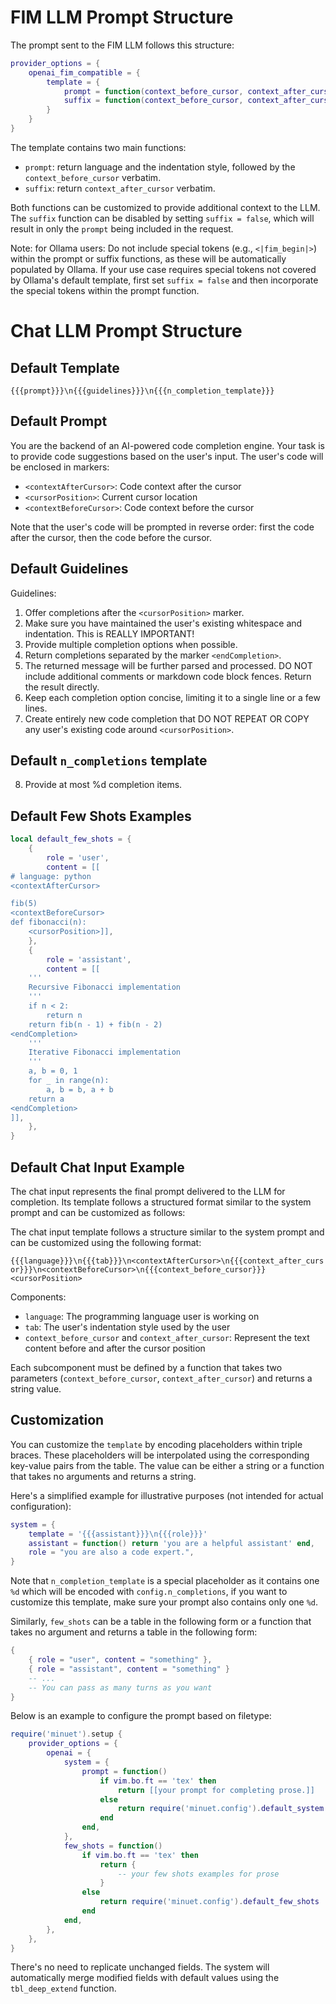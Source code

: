 # FIM LLM Prompt Structure

The prompt sent to the FIM LLM follows this structure:

```lua
provider_options = {
    openai_fim_compatible = {
        template = {
            prompt = function(context_before_cursor, context_after_cursor) end,
            suffix = function(context_before_cursor, context_after_cursor) end,
        }
    }
}
```

The template contains two main functions:

- `prompt`: return language and the indentation style, followed by the
  `context_before_cursor` verbatim.
- `suffix`: return `context_after_cursor` verbatim.

Both functions can be customized to provide additional context to the LLM. The
`suffix` function can be disabled by setting `suffix = false`, which will
result in only the `prompt` being included in the request.

Note: for Ollama users: Do not include special tokens (e.g., `<|fim_begin|>`)
within the prompt or suffix functions, as these will be automatically populated
by Ollama. If your use case requires special tokens not covered by Ollama's
default template, first set `suffix = false` and then incorporate the special
tokens within the prompt function.

# Chat LLM Prompt Structure

## Default Template

`{{{prompt}}}\n{{{guidelines}}}\n{{{n_completion_template}}}`

## Default Prompt

You are the backend of an AI-powered code completion engine. Your task is to
provide code suggestions based on the user's input. The user's code will be
enclosed in markers:

- `<contextAfterCursor>`: Code context after the cursor
- `<cursorPosition>`: Current cursor location
- `<contextBeforeCursor>`: Code context before the cursor

Note that the user's code will be prompted in reverse order: first the code
after the cursor, then the code before the cursor.

## Default Guidelines

Guidelines:

1. Offer completions after the `<cursorPosition>` marker.
2. Make sure you have maintained the user's existing whitespace and indentation.
   This is REALLY IMPORTANT!
3. Provide multiple completion options when possible.
4. Return completions separated by the marker `<endCompletion>`.
5. The returned message will be further parsed and processed. DO NOT include
   additional comments or markdown code block fences. Return the result directly.
6. Keep each completion option concise, limiting it to a single line or a few lines.
7. Create entirely new code completion that DO NOT REPEAT OR COPY any user's
   existing code around `<cursorPosition>`.

## Default `n_completions` template

8. Provide at most %d completion items.

## Default Few Shots Examples

```lua
local default_few_shots = {
    {
        role = 'user',
        content = [[
# language: python
<contextAfterCursor>

fib(5)
<contextBeforeCursor>
def fibonacci(n):
    <cursorPosition>]],
    },
    {
        role = 'assistant',
        content = [[
    '''
    Recursive Fibonacci implementation
    '''
    if n < 2:
        return n
    return fib(n - 1) + fib(n - 2)
<endCompletion>
    '''
    Iterative Fibonacci implementation
    '''
    a, b = 0, 1
    for _ in range(n):
        a, b = b, a + b
    return a
<endCompletion>
]],
    },
}
```

## Default Chat Input Example

The chat input represents the final prompt delivered to the LLM for completion.
Its template follows a structured format similar to the system prompt and can
be customized as follows:

The chat input template follows a structure similar to the system prompt and
can be customized using the following format:

`{{{language}}}\n{{{tab}}}\n<contextAfterCursor>\n{{{context_after_cursor}}}\n<contextBeforeCursor>\n{{{context_before_cursor}}}<cursorPosition>`

Components:

- `language`: The programming language user is working on
- `tab`: The user's indentation style used by the user
- `context_before_cursor` and `context_after_cursor`: Represent the text
  content before and after the cursor position

Each subcomponent must be defined by a function that takes two parameters
(`context_before_cursor`, `context_after_cursor`) and returns a string value.

## Customization

You can customize the `template` by encoding placeholders within triple braces.
These placeholders will be interpolated using the corresponding key-value pairs
from the table. The value can be either a string or a function that takes no
arguments and returns a string.

Here's a simplified example for illustrative purposes (not intended for actual
configuration):

```lua
system = {
    template = '{{{assistant}}}\n{{{role}}}'
    assistant = function() return 'you are a helpful assistant' end,
    role = "you are also a code expert.",
}
```

Note that `n_completion_template` is a special placeholder as it contains one
`%d` which will be encoded with `config.n_completions`, if you want to
customize this template, make sure your prompt also contains only one `%d`.

Similarly, `few_shots` can be a table in the following form or a function that
takes no argument and returns a table in the following form:

```lua
{
    { role = "user", content = "something" },
    { role = "assistant", content = "something" }
    -- ...
    -- You can pass as many turns as you want
}
```

Below is an example to configure the prompt based on filetype:

```lua
require('minuet').setup {
    provider_options = {
        openai = {
            system = {
                prompt = function()
                    if vim.bo.ft == 'tex' then
                        return [[your prompt for completing prose.]]
                    else
                        return require('minuet.config').default_system.prompt
                    end
                end,
            },
            few_shots = function()
                if vim.bo.ft == 'tex' then
                    return {
                        -- your few shots examples for prose
                    }
                else
                    return require('minuet.config').default_few_shots
                end
            end,
        },
    },
}
```

There's no need to replicate unchanged fields. The system will automatically
merge modified fields with default values using the `tbl_deep_extend` function.
